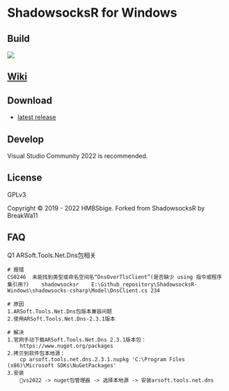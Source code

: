 ShadowsocksR for Windows
=======================


## Build

[![](https://github.com/HMBSbige/ShadowsocksR-Windows/workflows/CI/badge.svg)](https://github.com/HMBSbige/ShadowsocksR-Windows/actions)

## [Wiki](https://github.com/HMBSbige/ShadowsocksR-Windows/wiki)

## Download

* [latest release]

## Develop

Visual Studio Community 2022 is recommended.

## License

GPLv3

Copyright © 2019 - 2022 HMBSbige. Forked from ShadowsocksR by BreakWa11

[latest release]: https://github.com/HMBSbige/ShadowsocksR-Windows/releases

## FAQ
Q1 ARSoft.Tools.Net.Dns包相关
```
# 报错
CS0246  未能找到类型或命名空间名“DnsOverTlsClient”(是否缺少 using 指令或程序集引用?)    shadowsocksr    E:\Github_repository\ShadowsocksR-Windows\shadowsocks-csharp\Model\DnsClient.cs 234 

# 原因
1.ARSoft.Tools.Net.Dns包版本兼容问题
2.使用ARSoft.Tools.Net.Dns-2.3.1版本

# 解决
1.官网手动下载ARSoft.Tools.Net.Dns 2.3.1版本包：
	https://www.nuget.org/packages
2.拷贝到软件包本地源：
	cp arsoft.tools.net.dns.2.3.1.nupkg 'C:\Program Files (x86)\Microsoft SDKs\NuGetPackages'
3.安装
	vs2022 -> nuget包管理器 -> 选择本地源 -> 安装arsoft.tools.net.dns
```
